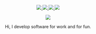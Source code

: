 <p align="center">
  <a href="https://www.linkedin.com/in/andrea-vouk">
    <img src="https://img.shields.io/badge/-Andrea%20Vouk-blue?style=for-the-badge&logo=Linkedin&logoColor=00AEFF&color=black">
  </a>
  <a href="https://github.com/anvouk">
    <img src="https://img.shields.io/badge/-@anvouk-white?style=for-the-badge&logo=GitHub&color=black">
  </a>
  <a href="https://gitlab.com/anvouk">
    <img src="https://img.shields.io/badge/-@anvouk-white?style=for-the-badge&logo=GitLab&color=black">
  </a>
  <a href="https://andreavouk.com">
    <img src="https://img.shields.io/badge/-andreavouk.com-white?style=for-the-badge&label=Website&color=black">
  </a>
</p>
<p align="center">
  <a href="https://andreavouk.com/publickey.txt">
    <img src="https://img.shields.io/badge/-7EF31D0AE9A2F0D2-white?style=for-the-badge&label=pgp&labelColor=darkgreen&color=black">
  </a>
</p>

<p align="center">
Hi, I develop software for work and for fun.
</p>
